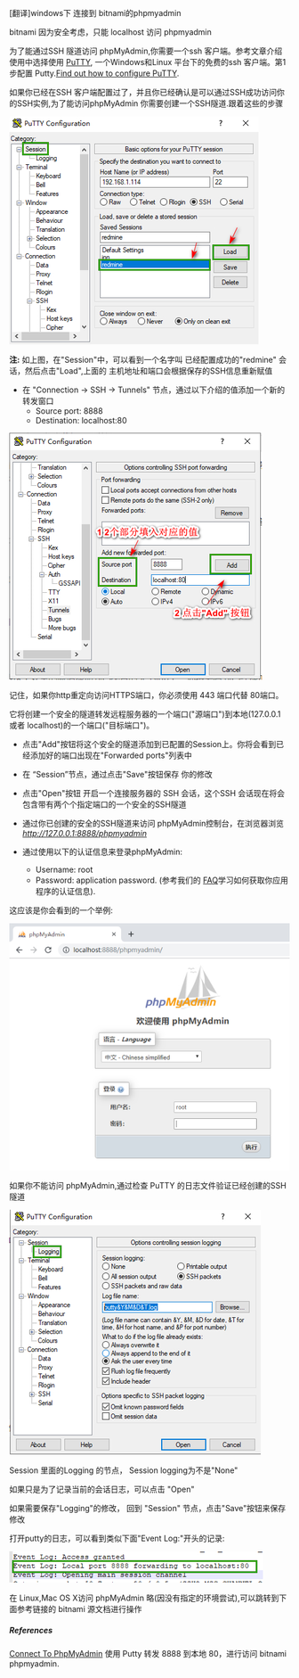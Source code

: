 [翻译]windows下   连接到 bitnami的phpmyadmin



bitnami 因为安全考虑，只能 localhost 访问 phpmyadmin


为了能通过SSH 隧道访问 phpMyAdmin,你需要一个ssh 客户端。参考文章介绍使用中选择使用  [PuTTY](https://www.chiark.greenend.org.uk/~sgtatham/putty/latest.html), 一个Windows和Linux 平台下的免费的ssh 客户端。第1步配置 Putty.[Find out how to configure PuTTY](https://docs.bitnami.com/virtual-machine/faq/get-started/connect-ssh/#connect-with-an-ssh-client).


如果你已经在SSH 客户端配置过了，并且你已经确认是可以通过SSH成功访问你的SSH实例,为了能访问phpMyAdmin 你需要创建一个SSH隧道.跟着这些的步骤

![](uploads/190905/fs20190907000057.jpg)

**注:** 如上图，在"Session"中，可以看到一个名字叫 已经配置成功的"redmine" 会话，然后点击"Load",上面的 主机地址和端口会根据保存的SSH信息重新赋值



* 在 "Connection -> SSH -> Tunnels" 节点，通过以下介绍的值添加一个新的转发窗口
    * Source port: 8888
    * Destination: localhost:80

![](uploads/190905/fs2019090700006i.jpg)

记住，如果你http重定向访问HTTPS端口，你必须使用 443 端口代替 80端口。



它将创建一个安全的隧道转发远程服务器的一个端口("源端口")到本地(127.0.0.1 或者 localhost)的一个端口("目标端口")。



* 点击"Add"按钮将这个安全的隧道添加到已配置的Session上。你将会看到已经添加好的端口出现在"Forwarded ports"列表中



* 在 “Session”节点，通过点击"Save"按钮保存 你的修改
* 点击"Open"按钮 开启一个连接服务器的 SSH 会话，这个SSH 会话现在将会包含带有两个个指定端口的一个安全的SSH隧道
* 通过你已创建的安全的SSH隧道来访问 phpMyAdmin控制台，在浏览器浏览 *http://127.0.0.1:8888/phpmyadmin* 
* 通过使用以下的认证信息来登录phpMyAdmin:
    * Username: root 
    * Password: application password. (参考我们的 [FAQ](https://docs.bitnami.com/virtual-machine/faq/get-started/find-credentials/)学习如何获取你应用程序的认证信息).


这应该是你会看到的一个举例:

![](uploads/190905/fs20190907000082.jpg)

如果你不能访问 phpMyAdmin,通过检查 PuTTY 的日志文件验证已经创建的SSH 隧道

![](uploads/190905/fs2019090700009L.jpg)

Session 里面的Logging 的节点， Session logging为不是"None"

如果只是为了记录当前的会话日志，可以点击 "Open"

如果需要保存"Logging"的修改， 回到 "Session" 节点，点击"Save"按钮来保存修改

打开putty的日志，可以看到类似下面"Event Log:"开头的记录:

![](uploads/190905/fs2019090700010r.jpg)



在 Linux,Mac OS X访问 phpMyAdmin 略(因没有指定的环境尝试),可以跳转到下面参考链接的 bitnami 源文档进行操作



#####  References

[Connect To PhpMyAdmin](https://docs.bitnami.com/virtual-machine/apps/roundcube/get-started/access-phpmyadmin/) 使用 Putty 转发 8888 到本地 80，进行访问 bitnami phpmyadmin.